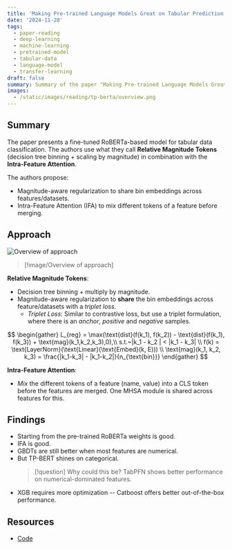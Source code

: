 ```yaml
---
title: 'Making Pre-trained Language Models Great on Tabular Prediction'
date: '2024-11-28'
tags:
  - paper-reading
  - deep-learning
  - machine-learning
  - pretrained-model
  - tabular-data
  - language-model
  - transfer-learning
draft: false
summary: Summary of the paper "Making Pre-trained Language Models Great on Tabular Prediction"
images:
  - /static/images/reading/tp-berta/overview.png
---
```


## Summary

The paper presents a fine-tuned RoBERTa-based model for tabular data classification. The authors use what they call **Relative Magnitude Tokens** (decision tree binning + scaling by magnitude) in combination with the **Intra-Feature Attention**.

The authors propose:

- Magnitude-aware regularization to share bin embeddings across features/datasets.
- Intra-Feature Attention (IFA) to mix different tokens of a feature before merging.

## Approach

![Overview of approach](/static/images/reading/tp-berta/overview.png)

> [!image/Overview of approach]

**Relative Magnitude Tokens**:

- Decision tree binning + multiply by magnitude.
- Magnitude-aware regularization to **share** the bin embeddings across feature/datasets with a _triplet loss_.
  - _Triplet Loss_: Similar to contrastive loss, but use a triplet formulation, where there is an _anchor_, _positive_ and _negative_ samples.

$$
\begin{gather}
L_{reg} = \max(\text{dist}(f(k_1), f(k_2)) - \text{dist}(f(k_1), f(k_3)) + \text{mag}(k_1,k_2,k_3),0),\\
s.t.~|k_1 - k_2 | < |k_1 - k_3| \\
f(k) = \text{LayerNorm}(\text{Linear}(\text{Embed}(k, E))) \\
\text{mag}(k_1, k_2, k_3) = \frac{|k_1-k_3| - |k_1-k_2|}{n_{\text{bin}}}
\end{gather}
$$

**Intra-Feature Attention**:

- _Mix_ the different tokens of a feature (name, value) into a CLS token before the features are merged. One MHSA module is shared across features for this.

## Findings

- Starting from the pre-trained RoBERTa weights is good.
- IFA is good.
- GBDTs are still better when most features are numerical.
- But TP-BERT shines on categorical.
  > [!question]
  > Why could this be? TabPFN shows better performance on numerical-dominated features.
- XGB requires more optimization -- Catboost offers better out-of-the-box performance.

## Resources

- [Code](https://github.com/jyansir/tp-berta)
